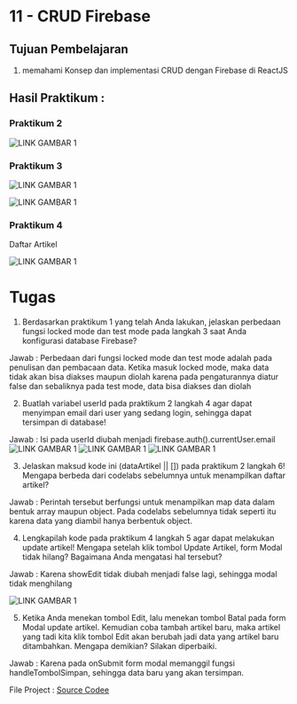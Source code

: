 # 11 - CRUD Firebase

## Tujuan Pembelajaran

1. memahami Konsep dan implementasi CRUD dengan Firebase di ReactJS

## Hasil Praktikum :

### Praktikum 2
![LINK GAMBAR 1](img/praktikum2.jpg)


### Praktikum 3
![LINK GAMBAR 1](img/praktikum3.jpg)

![LINK GAMBAR 1](img/praktikum3_1.jpg)

### Praktikum 4
Daftar Artikel

![LINK GAMBAR 1](img/praktikum4.jpg)

# Tugas

1. Berdasarkan praktikum 1 yang telah Anda lakukan, jelaskan perbedaan fungsi locked mode dan test mode pada langkah 3 saat Anda konfigurasi database Firebase?

Jawab : Perbedaan dari fungsi locked mode dan test mode adalah pada penulisan dan pembacaan data. Ketika masuk locked mode, maka data tidak akan bisa diakses maupun diolah karena pada pengaturannya diatur false dan sebaliknya pada test mode, data bisa diakses dan diolah

2. Buatlah variabel userId pada praktikum 2 langkah 4 agar dapat menyimpan email dari user yang sedang login, sehingga dapat tersimpan di database!

Jawab : Isi pada userId diubah menjadi firebase.auth().currentUser.email
![LINK GAMBAR 1](img/Tugas2_1.jpg)
![LINK GAMBAR 1](img/Tugas2_2.jpg)
![LINK GAMBAR 1](img/Tugas2_3.jpg)


3. Jelaskan maksud kode ini (dataArtikel || []) pada praktikum 2 langkah 6! Mengapa berbeda dari codelabs sebelumnya untuk menampilkan daftar artikel?

Jawab : Perintah tersebut berfungsi untuk menampilkan map data dalam bentuk array maupun object. Pada codelabs sebelumnya tidak seperti itu karena data yang diambil hanya berbentuk object.

4. Lengkapilah kode pada praktikum 4 langkah 5 agar dapat melakukan update artikel! Mengapa setelah klik tombol Update Artikel, form Modal tidak hilang? Bagaimana Anda mengatasi hal tersebut?

Jawab : Karena showEdit tidak diubah menjadi false lagi, sehingga modal tidak menghilang

![LINK GAMBAR 1](img/Tugas4.jpg)


5. Ketika Anda menekan tombol Edit, lalu menekan tombol Batal pada form Modal update artikel. Kemudian coba tambah artikel baru, maka artikel yang tadi kita klik tombol Edit akan berubah jadi data yang artikel baru ditambahkan. Mengapa demikian? Silakan diperbaiki.

Jawab : Karena pada onSubmit form modal memanggil fungsi handleTombolSimpan, sehingga data baru yang akan tersimpan.

File Project : [Source Codee](../../src/12_CRUD_Firebase/src)